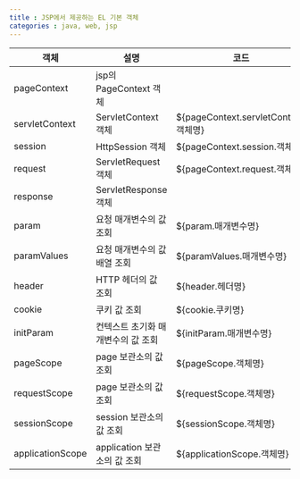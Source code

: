 ```yaml
---
title : JSP에서 제공하는 EL 기본 객체
categories : java, web, jsp
---
```


| 객체 | 설명 | 코드 |
|------|-----|------|
|pageContext|jsp의 PageContext 객체| |
|servletContext|ServletContext 객체|${pageContext.servletContext.객체명}|
|session|HttpSession 객체|${pageContext.session.객체명}|
|request|ServletRequest 객체|${pageContext.request.객체명}|
|response|ServletResponse 객체| |
|param|요청 매개변수의 값 조회|${param.매개변수명}|
|paramValues|요청 매개변수의 값 배열 조회|${paramValues.매개변수명}|
|header|HTTP 헤더의 값 조회|${header.헤더명}|
|cookie|쿠키 값 조회|${cookie.쿠키명}|
|initParam|컨텍스트 초기화 매개변수의 값 조회|${initParam.매개변수명}|
|pageScope|page 보관소의 값 조회|${pageScope.객체명}|
|requestScope|page 보관소의 값 조회|${requestScope.객체명}|
|sessionScope|session 보관소의 값 조회|${sessionScope.객체명}|
|applicationScope|application 보관소의 값 조회|${applicationScope.객체명}|




